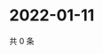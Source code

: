 # 2022-01-11

共 0 条

<!-- BEGIN WEIBO -->
<!-- 最后更新时间 Tue Jan 11 2022 03:01:01 GMT+0800 (China Standard Time) -->

<!-- END WEIBO -->
